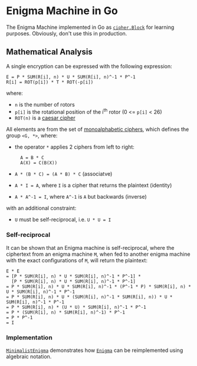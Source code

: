 # Enigma Machine in Go

The Enigma Machine implemented in Go as [`cipher.Block`](https://golang.org/pkg/crypto/cipher/#Block) for learning purposes. Obviously, don't use this in production.

## Mathematical Analysis

A single encryption can be expressed with the following expression:

    E = P * SUM(R[i], n) * U * SUM(R[i], n)^-1 * P^-1
    R[i] = ROT(p[i]) * T * ROT(-p[i])

where:

- `n` is the number of rotors
- `p[i]` is the rotational position of the i<sup>th</sup> rotor (0 <= `p[i]` < 26)
- `ROT(n)` is a [caesar cipher](https://en.wikipedia.org/wiki/Caesar_cipher)

All elements are from the set of [monoalphabetic ciphers](https://en.wikipedia.org/wiki/Substitution_cipher), which defines the group `<G, *>`, where:

- the operator `*` applies 2 ciphers from left to right:
    
        A = B * C
        A(X) = C(B(X))

- `A * (B * C) = (A * B) * C` (associatve)
- `A * I = A`, where `I` is a cipher that returns the plaintext (identity)
- `A * A^-1 = I`, where `A^-1` is `A` but backwards (inverse)

with an additional constraint:

- `U` must be self-reciprocal, i.e. `U * U = I`

### Self-reciprocal

It can be shown that an Enigma machine is self-reciprocal, where the ciphertext from an enigma machine `M`, when fed to another enigma machine with the exact configurations of `M`, will return the plaintext:

	E * E
	= [P * SUM(R[i], n) * U * SUM(R[i], n)^-1 * P^-1] *
	  [P * SUM(R[i], n) * U * SUM(R[i], n)^-1 * P^-1]
	= P * SUM(R[i], n) * U * SUM(R[i], n)^-1 * (P^-1 * P) * SUM(R[i], n) * U * SUM(R[i], n)^-1 * P^-1
	= P * SUM(R[i], n) * U * (SUM(R[i], n)^-1 * SUM(R[i], n)) * U * SUM(R[i], n)^-1 * P^-1
	= P * SUM(R[i], n) * (U * U) * SUM(R[i], n)^-1 * P^-1
	= P * (SUM(R[i], n) * SUM(R[i], n)^-1) * P^-1
	= P * P^-1
	= I

### Implementation

[`MinimalistEnigma`](https://github.com/hasyimibhar/enigma/blob/master/enigma/minimalist.go) demonstrates how [`Enigma`](https://github.com/hasyimibhar/enigma/blob/master/enigma/enigma.go) can be reimplemented using algebraic notation.

